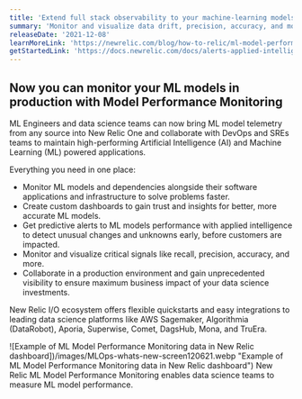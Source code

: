 ```yaml
---
title: 'Extend full stack observability to your machine-learning models'
summary: 'Monitor and visualize data drift, precision, accuracy, and more'
releaseDate: '2021-12-08'
learnMoreLink: 'https://newrelic.com/blog/how-to-relic/ml-model-performance-monitoring'
getStartedLink: 'https://docs.newrelic.com/docs/alerts-applied-intelligence/mlops/get-started/intro-mlops'
---
```


## Now you can monitor your ML models in production with Model Performance Monitoring

ML Engineers and data science teams can now bring ML model telemetry from any source into New Relic One and collaborate with DevOps and SREs teams to maintain high-performing Artificial Intelligence (AI) and Machine Learning (ML) powered applications.

Everything you need in one place:

- Monitor ML models and dependencies alongside their software applications and infrastructure to solve problems faster.
- Create custom dashboards to gain trust and insights for better, more accurate ML models.
- Get predictive alerts to ML models performance with applied intelligence to detect unusual changes and unknowns early, before customers are impacted.
- Monitor and visualize critical signals like recall, precision, accuracy, and more.
- Collaborate in a production environment and gain unprecedented visibility to ensure maximum business impact of your data science investments.

New Relic I/O ecosystem offers flexible quickstarts and easy integrations to leading data science platforms like AWS Sagemaker, Algorithmia (DataRobot), Aporia, Superwise, Comet, DagsHub, Mona, and TruEra.

![Example of ML Model Performance Monitoring data in New Relic dashboard])/images/MLOps-whats-new-screen120621.webp "Example of ML Model Performance Monitoring data in New Relic dashboard")
New Relic ML Model Performance Monitoring enables data science teams to measure ML model performance.
